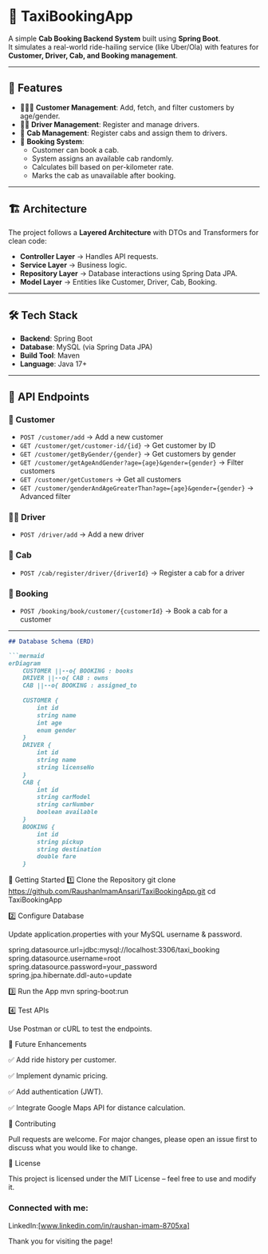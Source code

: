 # 🚖 TaxiBookingApp

A simple **Cab Booking Backend System** built using **Spring Boot**.  
It simulates a real-world ride-hailing service (like Uber/Ola) with features for **Customer, Driver, Cab, and Booking management**.  

---

## 📌 Features
- 🧑‍🤝‍🧑 **Customer Management**: Add, fetch, and filter customers by age/gender.  
- 👨‍✈️ **Driver Management**: Register and manage drivers.  
- 🚕 **Cab Management**: Register cabs and assign them to drivers.  
- 📖 **Booking System**:  
  - Customer can book a cab.  
  - System assigns an available cab randomly.  
  - Calculates bill based on per-kilometer rate.  
  - Marks the cab as unavailable after booking.  

---

## 🏗️ Architecture
The project follows a **Layered Architecture** with DTOs and Transformers for clean code:  

- **Controller Layer** → Handles API requests.  
- **Service Layer** → Business logic.  
- **Repository Layer** → Database interactions using Spring Data JPA.  
- **Model Layer** → Entities like Customer, Driver, Cab, Booking.  

---

## 🛠️ Tech Stack
- **Backend**: Spring Boot  
- **Database**: MySQL (via Spring Data JPA)  
- **Build Tool**: Maven  
- **Language**: Java 17+  

---

## 🔑 API Endpoints

### 👤 Customer
- `POST /customer/add` → Add a new customer  
- `GET /customer/get/customer-id/{id}` → Get customer by ID  
- `GET /customer/getByGender/{gender}` → Get customers by gender  
- `GET /customer/getAgeAndGender?age={age}&gender={gender}` → Filter customers  
- `GET /customer/getCustomers` → Get all customers  
- `GET /customer/genderAndAgeGreaterThan?age={age}&gender={gender}` → Advanced filter  

### 👨‍✈️ Driver
- `POST /driver/add` → Add a new driver  

### 🚕 Cab
- `POST /cab/register/driver/{driverId}` → Register a cab for a driver  

### 📖 Booking
- `POST /booking/book/customer/{customerId}` → Book a cab for a customer  

---


```markdown
## Database Schema (ERD)

```mermaid
erDiagram
    CUSTOMER ||--o{ BOOKING : books
    DRIVER ||--o{ CAB : owns
    CAB ||--o{ BOOKING : assigned_to
    
    CUSTOMER {
        int id
        string name
        int age
        enum gender
    }
    DRIVER {
        int id
        string name
        string licenseNo
    }
    CAB {
        int id
        string carModel
        string carNumber
        boolean available
    }
    BOOKING {
        int id
        string pickup
        string destination
        double fare
    }
```


🚀 Getting Started
1️⃣ Clone the Repository
git clone https://github.com/RaushanImamAnsari/TaxiBookingApp.git
cd TaxiBookingApp

2️⃣ Configure Database

Update application.properties with your MySQL username & password.

spring.datasource.url=jdbc:mysql://localhost:3306/taxi_booking  
spring.datasource.username=root  
spring.datasource.password=your_password  
spring.jpa.hibernate.ddl-auto=update  

3️⃣ Run the App
mvn spring-boot:run

4️⃣ Test APIs

Use Postman or cURL to test the endpoints.

📌 Future Enhancements

✅ Add ride history per customer.

✅ Implement dynamic pricing.

✅ Add authentication (JWT).

✅ Integrate Google Maps API for distance calculation.

🤝 Contributing

Pull requests are welcome. For major changes, please open an issue first to discuss what you would like to change.

📜 License

This project is licensed under the MIT License – feel free to use and modify it.

### Connected with me:

LinkedIn:[www.linkedin.com/in/raushan-imam-8705xa]



Thank you for visiting the page!
